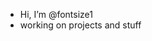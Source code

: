 - Hi, I’m @fontsize1
- working on projects and stuff

<!---
fontsize1/fontsize1 is a ✨ special ✨ repository because its `README.md` (this file) appears on your GitHub profile.
You can click the Preview link to take a look at your changes.
--->
